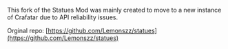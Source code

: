 This fork of the Statues Mod was mainly created to move to a new instance of Crafatar due to API reliability issues.

Orginal repo: [https://github.com/Lemonszz/statues](https://github.com/Lemonszz/statues)
